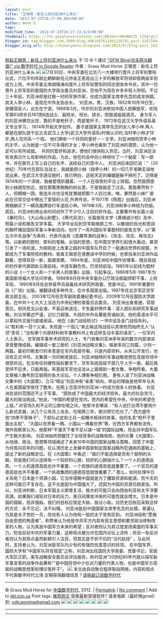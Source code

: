 ```yaml
---
layout: post
title: "王锦思：新任上将刘亚洲什么来头"
date: '2013-07-23T16:27:00.001+08:00'
author: Wenh Q
tags:
modified_time: '2013-07-23T16:27:19.611+08:00'
thumbnail: https://lh5.googleusercontent.com/jBNj6otcW6d0ACZt_tI9grgtJ1zg5bor-jFFjZvj3IF0X__VQYdVj7XnQ2_2TKG7BiSZx94QQewcvBspAqHcKxW5hIiagr8pG06tVBjOPQVxmR9QXkc=s72-c
blogger_id: tag:blogger.com,1999:blog-4961947611491238191.post-3167188419138183130
blogger_orig_url: http://binaryware.blogspot.com/2013/07/blog-post_1622.html
---
```

[
转贴王锦思：新任上将刘亚洲什么来头](http://feedproxy.google.com/~r/chinagfwblog/~3/uQzaKtm4OtI/)
于 12-8-1 通过 ["GFW Blog(功夫网与翻墙)" via 数字时代 in Google
Reader](http://feeds2.feedburner.com/chinagfwblog) 作者：Grass Mud Horse
王锦思：新任上将刘亚洲什么来头
![](https://lh5.googleusercontent.com/jBNj6otcW6d0ACZt_tI9grgtJ1zg5bor-jFFjZvj3IF0X__VQYdVj7XnQ2_2TKG7BiSZx94QQewcvBspAqHcKxW5hIiagr8pG06tVBjOPQVxmR9QXkc)
![](https://lh4.googleusercontent.com/vO64_1bifwpHqvusCyaMeHxG-v6GkY6J8xi7VkdAr3VAM8UMVB57HvUP-NtuSUY8ckWGXY_UAkIUH_4imEulllqqcxZxXYoCugsU8zrF8wF7zusXmTs)7月30日，中央军委在北京八一大楼举行晋升上将军衔警衔仪式，六位平均年龄比朝鲜新任元帅金正恩高出三十岁的解放军将领却低两级军衔成为上将。中央军委主席胡锦涛向晋升上将军衔警衔的同志颁发命令状。其中一位晋升上将军衔的是国防大学政治委员刘亚洲，恐怕不为现在许多年轻人所知。不过三十年前，刘亚洲却是红极一时的军旅作家，也成为国家主席李先念的成龙快婿。其夫人李小林，是现在中外友协会长。
‘刘亚洲，男，汉族，1952年10月19日生，安徽宿县人，出生在宁波。1968年3月，16岁的刘亚洲参加中国人民解放军，任陆军第63师步兵187团8连战士、副班长、班长、排长，团报道组报道员。
身为军人的刘亚洲横空出世，靠的不是枪杆子，而是笔杆子。
1972年在武汉大学外语系英文专业学习， 1974年开始文学创作。
妻子是国家主席李先念的女儿李小林.两人都是在部队提干后又去武汉上大学(武汉大学外语系)时候认识的,当时李小林才18岁,两人在同系一个班。
他们俩有一个共同的爱好－－文学。刘亚洲很欣赏李小林的才华，认为她是一位不可多得的才女；李小林也看到了刘亚洲的潜质，认为他一定可以有所成就。
 共同的爱好和追求，使他们很快陷入热恋。当时，刘亚洲还没有发表过什么有影响的作品，为此，他在约会中向小林倾吐了一个秘密：写一部书，并在扉页上写上自己的名字，送给自己的意中人。
刘亚洲后来回忆说：”（20世纪）70年代在部队当战士，我就能把小妹（指李小林）的一切几乎准确无误地说出来。在武汉大学遇见她时，我已明白，这桩天定的婚姻是躲不掉的了。记得是1974年的一个深夜，我被爱情折磨着，一个人在宿舍的平台上徘徊。忽然我预感到小妹就在附近，就在那簇黑黝黝的树丛里，于是我就走了过去。里面果然有个人，但模糊一团。我连半点也没有犹豫就把那个人拉过来。咦，果然是小妹!”
彼此在日常交往中嚓出了爱情的火花.外界传说，于1977年《陈胜》出版后，刘亚洲用稿酬买了一辆凤凰牌自行车送给小林。1979年3月，刘亚洲和李小林结为伉俪。
其后，刘亚洲利用业余时间创作了不少引人注目的好作品。主要著作有长篇小说《秦时月》、《大山母山别墅》、《两代风流》，长篇报告文学《黄植诚少校》及中、短篇小说和报告文学多篇。
大学毕业后到空军联络部工作，以敏锐的目光和宽阔的胸怀捕捉国际军事斗争新动向，创作了一系列国际军事题材的报告文学，以“第五次中东战争”为素材，代表作品有《恶魔导演的战争》、《攻击、攻击、再攻击》等。以新颖的题材、犀利的笔触、尖锐的思想，在中国文学界引起很大轰动，甚至引发了一场风波。为刚刚走上改革之路的中国军队开启了一扇通向世界的视窗，大都成为了军事院校的教材。笔者王锦思在德惠读中学的时候，也曾找来刘亚洲作品翻看，觉得耳目一新，振聋发聩。
1984年底，刘亚洲任中国作协理事，随总政组织的作家代表团赴云南前线。中途车翻负伤，仍坚持前往。1985年以前线为题材的小说《一个女人和一个半男人的故事》出版，引起争议。1986年5月-1987年为美国斯坦福大学访问学者。1988年8月任中央军委办公厅政治部副师职干事，上校军衔。
1990年8月任总参装甲兵装备技术研究所政委、党委书记。1991年重要作品《广场》出版，被翻译成多种外文，在许多国家出版。1997年任北京军区空军政治部主任。
2003年12月任空军副政委兼纪委书记。2009年12月任国防大学政委。在中共十七大大上当选为中央纪律检查委员会委员。
刘亚洲出身普通，官居高位，却厌恶文山会海，不喜迎来送往，平生最好两件事：深入部队和研究军事战略。刘治学著述严谨，记忆力超强，大段的中外名著能背诵如流。他的英语水平可以拿起外文报刊直接阅读。
他在《金门战役检讨》一书中谈及金门战役失利，以“胜利有一百个父亲，失败是一个孤儿”来比喻这场战役以其惨败而始终无人“认领”责任；“没有哪个内部材料和军事教科书上有这样生动丰富的语言”，一位军内人士表示。
空军搞军事学术研究的人士，专门收集刘亚洲多年来的数次内部演讲录音整理成稿，编辑成一套三册的《刘亚洲战略文集》，每册多则三四篇，少则一两篇。最初印刷发行的本意是在军内高层传看，只是内部资料，从未公开发行，也没有正式书号。文集第一次印刷发放后，刘亚洲独特的军事战略思想在高层将领中很受欢迎。在没有任何硬性指标要求下，空军系统高级干部几乎人手一册，最后竟至供不应求，只能再版。有基层军官也设法从上面搞到一套文集，争相传看。大量文章被人散布到互联网的各大论坛，个人博客争相引用。
更有人读了刘亚洲战略文集中的《大国策》，立马“嗅出”刘亚洲有“亲美”倾向，举出的理由是他早年与夫人在美国留学居住了数年。在网上恣意评判刘亚洲一时成为很多人的快事。
刘亚洲言说的范围还不止于军事。
“腐败成了中国最大的经济损失，最大的社会贪污，最大的政治挑战。”他说，“中国的希望在党内，党内的希望在中央，中央的希望在上层。”
对官场久刹不止的公款吃喝之风，他曾冷言嘲讽：“有人说打台湾不要用什么新式武器，派几个公务员上岛去，吃喝两三年，绝对把它吃光了。”
西方盛传他“四季不穿袜子”、下部队必定和士兵一起睡木板床的故事。他的名言“枪杆子里面出主权”、“大国以世界看一隅，小国以一隅看世界”等，在西方军界都有流传。海外观察家认为，他那种“不谋天下者不足以谋一域”的国际战略，将会对中国军队产生极大影响。
刘亚洲始终把握住了全球竞争的战略局势。他的论著《大国策》，从地缘、政治、思想等领域阐述了未来10年中国的国家战略与策略，回答了中国为何苦闷百年的问题，在认清历史上发展中国家制定国家战略所犯通病的基础上，提出了新的战略定位。在《大国策》中表述：“我们不能选择是否有个聪明的头脑，但是我们可以选择有一个较好的心肠，较好的心肠指什么？一个人的道德品质。一个人的道德高低也许不重要，一个民族的道德高低就重要了。一个官员的道德高低也许不重要，一个执政集团的道德高低就很重要了。”
那么，如何处理中日关系呢？日本是个资源小国，它当年侵略中国就是为了攫取资源和能源。而今天的这种可能已不复存在。这不光是因为中国强大了，还因为中国的资源日趋紧张。所以，刘亚洲判断，日本军国主义即使复活，极大的可能只会向西伯利亚和太平洋要资源。如果我们减轻对日本的压力，美日间爆发冲突的可能性就会增大。日本是中国的宿敌，但非强敌。我们的目标应锁定大敌，放过小敌。对历史旧账应采取这样的方式：永不忘记，决不纠缠。
刘亚洲是前中国国家主席李先念的女婿，普遍认为其是太子党的一员，但也有人认为他和一般的太子党有区别。
刘亚洲自称“愿做自由思想的殉道者”。称赞者认为他是中共军方内具有民主思想和要求政治体制改革的人物，认为其是中国军方未来的希望；反对者则认为其过度宣扬美国的军事实力，贬低目前中共的军事力量，这种观点被允许在国内论坛上流传；但另一些反对者则认为其观点虽然新颖引人注目，但其实是不折不扣的“当代赵括”
。与此同时，支持者认为，刘亚洲是军队内少有的有强烈忧患意识的将领。
在中国军界，国防大学有“中国军队将官摇篮”之称，刘亚洲出任国防大学政委、党委书记，官居大军区正职。美军战略安全委员会评估报告，称刘亚洲“20世纪80年代就以描写新军事变革的战争作品著称”“是中国将领中少壮派力量的代表人物，也是中国军方高层的战略思想家和理论笔杆子”。
![](https://lh5.googleusercontent.com/zdsvoznO9EMnlaWF4v8wI20tNDytrgQJesWZe4b6smTgr55poXghMpXv53arVxRNXM8R5HgjTAcvrCcQSs6tEG1CnpVb1e4eCFNYHu6-JP_x3_SfwLw)
本文由自动聚合程序取自网络，内容和观点不代表数字时代立场
定期获得翻墙信息？[请电邮订阅数字时代](http://eepurl.com/mstlf)
[](http://eepurl.com/mstlf)
[](http://eepurl.com/mstlf)
[](http://eepurl.com/mstlf)

* * * * *

© Grass Mud Horse for [中国数字时代](https://mycdtweb.info/chinese),
2012. |
[Permalink](https://mycdtweb.info/chinese/2012/08/%e8%bd%ac%e8%b4%b4%e7%8e%8b%e9%94%a6%e6%80%9d%ef%bc%9a%e6%96%b0%e4%bb%bb%e4%b8%8a%e5%b0%86%e5%88%98%e4%ba%9a%e6%b4%b2%e4%bb%80%e4%b9%88%e6%9d%a5%e5%a4%b4/) |
[No
comment](https://mycdtweb.info/chinese/2012/08/%e8%bd%ac%e8%b4%b4%e7%8e%8b%e9%94%a6%e6%80%9d%ef%bc%9a%e6%96%b0%e4%bb%bb%e4%b8%8a%e5%b0%86%e5%88%98%e4%ba%9a%e6%b4%b2%e4%bb%80%e4%b9%88%e6%9d%a5%e5%a4%b4/#comments) |
Add to
[del.icio.us](http://del.icio.us/post?url=https://mycdtweb.info/chinese/2012/08/%E8%BD%AC%E8%B4%B4%E7%8E%8B%E9%94%A6%E6%80%9D%EF%BC%9A%E6%96%B0%E4%BB%BB%E4%B8%8A%E5%B0%86%E5%88%98%E4%BA%9A%E6%B4%B2%E4%BB%80%E4%B9%88%E6%9D%A5%E5%A4%B4/&title=%E8%BD%AC%E8%B4%B4%E7%8E%8B%E9%94%A6%E6%80%9D%EF%BC%9A%E6%96%B0%E4%BB%BB%E4%B8%8A%E5%B0%86%E5%88%98%E4%BA%9A%E6%B4%B2%E4%BB%80%E4%B9%88%E6%9D%A5%E5%A4%B4)
Post tags:
[推荐网文](https://mycdtweb.info/chinese/tag/%e6%8e%a8%e8%8d%90%e7%bd%91%e6%96%87/?category=10466)
获取最新穿墙软件? 请发电邮（最好用gmail）到:
[cdtcaonima@gmail.com](mailto:cdtcaonima@gmail.com)
[](mailto:cdtcaonima@gmail.com)
![](https://lh3.googleusercontent.com/aU2JISeQJpK1KIC5EGoE4KFNGjjgTK5bRi4MfoHF9flMW2giFPZFQIu6NW95h0QPB0MGbmomrTbSCm4RandVLhxCyO8nVYAjiC5Jb-DqB6ouEEZt04Y) ![](https://lh3.googleusercontent.com/AQBaKrkPkp1aEMTxBt_uIjjSHWg6kK_qiexUM1_k4yrtS6u_Swz0T3wDIviIf-kBZ6HLlvDe2pmFgr2fG9wxFNk8aF390enxfrH46JoNXgJhrYf4izU) ![](https://lh3.googleusercontent.com/gjF_BHgJEKBZrjUJajX8pJOjDjHVuCMFdkJMxVbtsCDTU58jb5RTR0k6tiWnwcpPPm4BEhJvqBILkogb1PgG4PIjDzVvR774Tq2zVk86_xSSRlqMCa8) ![](https://lh4.googleusercontent.com/P4HMVyLX0XFi82Phka-YF3Mx4fNHfdVZQUumhGEW7Mi8WY6fbDFaK87lORkdgCRWsKOYb1H9vJeL-I8FiAAiULdXiExxx0o-4i9PCTxHffed3SpI7I4) ![](https://lh3.googleusercontent.com/JFqUDIUDxKT0pmrKSoGLBwy5DiSo5Yk9EYJFaZ2Ig1ReE7pWRygxYYBC6YWD60mZn7SURm4aTZLRLXE8hOBHD_siIxlraDMKGGeoEuwsYvwbThv3vVA) ![](https://lh5.googleusercontent.com/SuV0s30_WNd9qhhMN25CWNc6r3ITOVRT218oF1JAlCSu4aktjikiTLZPFA_qzbiU3pcG2sTlJMtoLH82g_KW4z-w9lOnScfQzMIiOPFXZfPffggOxAA) ![](https://lh5.googleusercontent.com/xT_fassO8Rut9hlEOCqcBKE7z_sk8fsYkYU1jfIoFbbyX2MrSsezBltj-u8kSL_1KPGfYAZNMX-E-h0gvptl-qJVv---MX3pEptXPtYz5VGukTjn4v8) ![](https://lh4.googleusercontent.com/jT-cQzn82_ZeSjUX_VM-c1X9cWvERny_W2DbeUSM4XG2u0QGQs-2RHHLnueHMv9ANCzjXhSSc34BQmtlKXEBDVigR8m2y6r7u-22APde-g9UjHS1nZ8)
  --- ---


  --- ---
